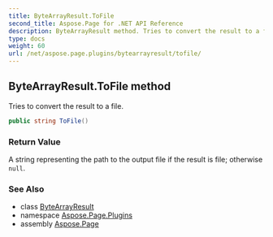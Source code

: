 ```yaml
---
title: ByteArrayResult.ToFile
second_title: Aspose.Page for .NET API Reference
description: ByteArrayResult method. Tries to convert the result to a file
type: docs
weight: 60
url: /net/aspose.page.plugins/bytearrayresult/tofile/
---
```

## ByteArrayResult.ToFile method

Tries to convert the result to a file.

```csharp
public string ToFile()
```

### Return Value

A string representing the path to the output file if the result is file; otherwise `null`.

### See Also

* class [ByteArrayResult](../)
* namespace [Aspose.Page.Plugins](../../bytearrayresult/)
* assembly [Aspose.Page](../../../)


